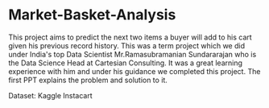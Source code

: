 # Market-Basket-Analysis
This project aims to predict the next two items a buyer will add to his cart given his previous record history. This was a term
project which we did under India's top Data Scientist Mr.Ramasubramanian Sundararajan who is the Data Science Head at Cartesian
Consulting. It was a great learning experience with him and under his guidance we completed this project. The first PPT explains
the problem and solution to it.

Dataset: Kaggle Instacart
